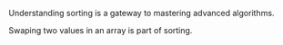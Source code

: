 
Understanding sorting
is a gateway
to mastering
advanced algorithms.

Swaping two values
in an array
is part of sorting.
